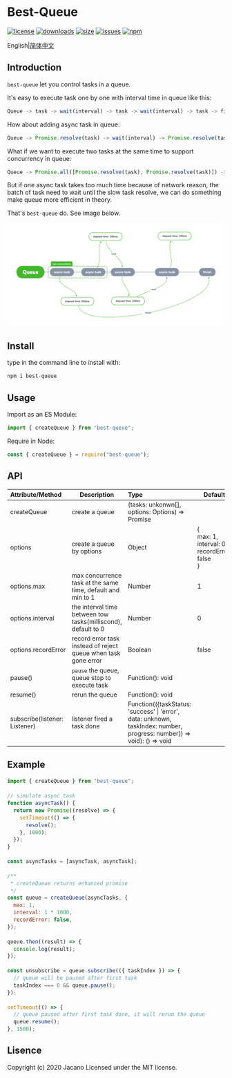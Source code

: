 # **Best-Queue**
[![license](https://img.shields.io/badge/license-MIT-green.svg)](https://www.npmjs.org/package/best-queue)
[![downloads](https://img.shields.io/npm/dt/best-queue)](https://www.npmjs.org/package/best-queue)
[![size](https://img.shields.io/bundlephobia/min/best-queue/3.0.0)](https://www.npmjs.org/package/best-queue)
[![issues](https://img.shields.io/github/issues-closed/Jcanno/best-queue)](https://www.npmjs.org/package/best-queue)
[![npm](https://img.shields.io/npm/v/best-queue)](https://www.npmjs.org/package/best-queue)

English|[简体中文](https://github.com/Jcanno/best-queue/blob/master/README-CH.md)

## Introduction

`best-queue` let you control tasks in a queue.

It's easy to execute task one by one with interval time in queue like this:

```js
Queue -> task -> wait(interval) -> task -> wait(interval) -> task -> finish
```

How about adding async task in queue:

```js
Queue -> Promise.resolve(task) -> wait(interval) -> Promise.resolve(task) -> wait(interval) -> Promise.resolve(task) -> finish
```

What if we want to execute two tasks at the same time to support concurrency in queue:

```js
Queue -> Promise.all([Promise.resolve(task), Promise.resolve(task)]) -> wait(interval) -> Promise.all([Promise.resolve(task), Promise.resolve(task)]) -> wait(interval) -> Promise.all([Promise.resolve(task), Promise.resolve(task)]) -> finish
```

But if one async task takes too much time because of network reason, the batch of task need to wait until the slow task resolve, we can do something make queue more efficient in theory.

That's `best-queue` do. See image below.

![](https://raw.githubusercontent.com/Jcanno/images/master/best-queue/queue-en.png)

## Install

type in the command line to install with:

```js
npm i best-queue
```

## Usage

Import as an ES Module:

```js
import { createQueue } from "best-queue";
```

Require in Node:

```js
const { createQueue } = require("best-queue");
```

## **API**

| Attribute/Method                 | Description                                                    | Type                                                 | Default                                                  |
| :------------------------------- | -------------------------------------------------------------- | :--------------------------------------------------- | -------------------------------------------------------- |
| createQueue                      | create a queue                                                 | (tasks: unkonwn[], options: Options) => Promise<any> |                                                          |
| options                          | create a queue by options                                      | Object                                               | {<br>max: 1, <br>interval: 0,<br>recordError: false<br>} |
| options.max                      | max concurrence task at the same time, default and min to 1    | Number                                               | 1                                                        |
| options.interval                 | the interval time between tow tasks(milliscond), default to 0  | Number                                               | 0                                                        |
| options.recordError              | record error task instead of reject queue when task gone error | Boolean                                              | false                                                    |
| pause()                          | `pause` the queue, queue stop to execute task                  | Function(): void                                     |
| resume()                         | rerun the queue                                                | Function(): void                                     |
| subscribe(listener: Listener)  | listener fired a task done                           | Function(({taskStatus: 'success' \| 'error', data: unknown, taskIndex: number, progress: number}) => void): () => void                                         |

## Example

```js
import { createQueue } from "best-queue";

// simulate async task
function asyncTask() {
  return new Promise((resolve) => {
    setTimeout(() => {
      resolve();
    }, 1000);
  });
}

const asyncTasks = [asyncTask, asyncTask];

/**
 * createQueue returns enhanced promise
 */
const queue = createQueue(asyncTasks, {
  max: 1,
  interval: 1 * 1000,
  recordError: false,
});

queue.then((result) => {
  console.log(result);
});

const unsubscribe = queue.subscribe(({ taskIndex }) => {
  // queue will be paused after first task
  taskIndex === 0 && queue.pause();
});

setTimeout(() => {
  // queue paused after first task done, it will rerun the queue
  queue.resume();
}, 1500);
```

## Lisence

Copyright (c) 2020 Jacano Licensed under the MIT license.
